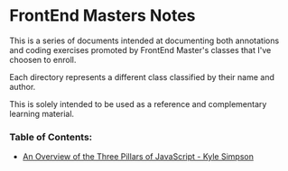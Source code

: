 # FrontEnd Masters Notes

This is a series of documents intended at documenting both annotations and coding exercises promoted by FrontEnd Master's classes that I've choosen to enroll. 

Each directory represents a different class classified by their name and author. 

This is solely intended to be used as a reference and complementary learning material.

### Table of Contents:
 - [An Overview of the Three Pillars of JavaScript - Kyle Simpson](https://github.com/ernestoresende/frontendmasters-notes/tree/main/an-overview-of-the-three-pillars-of-javascript)
